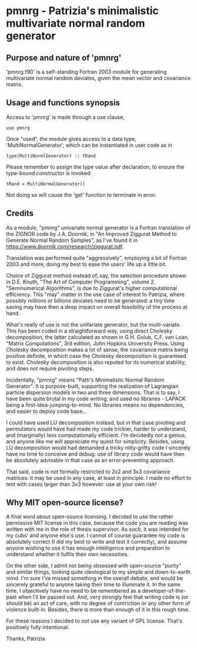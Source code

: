 # pmnrg - Patrizia's minimalistic multivariate normal random generator

## Purpose and nature of 'pmnrg'

'pmnrg.f90' is a self-standing Fortran 2003 module for generating multivariate normal random deviates, given the mean vector and covariance matrix.

## Usage and functions synopsis

Access to 'pmnrg' is made through a use clause,

    use pmnrg
  
Once "used", the module gives access to a data type, 'MultiNormalGenerator', which can be instantiated in user code as in

    type(MultiNormlGenerator) :: tRand
    
Please remember to assign the type value after declaration, to ensure the type-bound constructor is invoked:

    tRand = MultiNormalGenerator()
    
Not doing so will cause the 'get' function to terminate in error.

## Credits

As a module, "pmnrg" univariate normal generator is a Fortran translation of the ZIGNOR code by J.A. Doornik, in "An Improved Ziggurat Method to Generate Normal Random Samples", as I've found it in https://www.doornik.com/research/ziggurat.pdf.

Translation was performed quite "aggressively", employing a bit of Fortran 2003 and more, doing my best to ease the users' life up a little bit.

Choice of Ziggurat method instead of, say, the selection procedure shown in D.E. Knuth, "The Art of Computer Programming", volume 2, "Seminumerical Algorithms", is due to Ziggurat's higher computational efficiency. This "may" matter in the use case of interest to Patrizia, where possibly millions or billions deviates need to be generated: a tiny time saving may have then a deep impact on overall
feasibility of the process at hand.

What's really of use is not the unifariate generator, but the multi-variate. This has been coded in a straightforward way, using direct Cholesky decomposition, the latter calculated as shown in G.H. Golub, C.F. van Loan, "Matrix Computations", 3rd edition, John Hopkins University Press. Using Cholesky decomposition makes a lot of sense, the covariance matrix being positive definite, in which case the Cholesky decomposition is guaranteed to exist. Cholesky decomposition is also reputed for its numerical stability, and does not require pivoting steps.

Incidentally, "pmnrg" means "Patti's Minimalistic Normal Random Generator". It is purpose-built, supporting the realization of Lagrangian particle dispersion models in two and three dimensions. That is to say, I have been quite brutal in my code writing, and used no libraries - LAPACK being a first-idea-jumping-to-mind. No libraries means no dependencies, and easier to deploy code base...

I could have used LU decomposition instead, but in that case pivoting and permutators would have had made my code trickier, harder to understand, and (marginally) less computationally efficient. I'm decidedly _not_ a genius, and anyone like me will appreciate my quest for simplicity. Besides, using LU decomposition would had demanded a tricky nitty-gritty code I sincerely have no time to conceive and debug: use of library code would have then be absolutely advisable in that case as an error-preventing
approach.

That said, code is not formally restricted to 2x2 and 3x3 covariance matrices: it may be used in any case, at least in principle. I made no effort to test with cases larger than 3x3 however: use at your own risk!

## Why MIT open-source license?

A final word about open-source licensing. I decided to use the rather permissive MIT license in this case, because the code you are reading was written with me in the role of thesis supervisor. As such, it was intended for my cubs' and anyone else's use. I cannot of course guarantee my code is absolutely correct (I did my best to write and test it correctly), and assume anyone wishing to use it has enough intelligence and preparation to understand whether it fulfils their own necessities.

On the other side, I admit not being obsessed with open-source "purity" and similar things, looking quite ideological to my simple and down-to-earth mind. I'm sure I've missed something in the overall debate, and would be sincerely grateful to anyone taking their time to illuminate it. In the same time, I objectively have no need to be remembered as a developer-of-the-past when I'll be passed out. And, very strongly feel that writing code is (or _should_ be) an act of care, with no degree of contriction or any other form of violence built-in. Besides, there is more than enough of it in this rough time.

For these reasons I decided to _not_ use any variant of GPL license. That's positively fully intentional.

Thanks,
Patrizia

